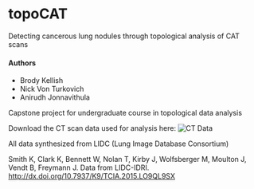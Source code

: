 # topoCAT
Detecting cancerous lung nodules through topological analysis of CAT scans 

#### Authors
- Brody Kellish
- Nick Von Turkovich
- Anirudh Jonnavithula

Capstone project for undergraduate course in topological data analysis

Download the CT scan data used for analysis here: ![CT Data](https://drive.google.com/file/d/0B9TyDaysAIcKTVFRbTJDQnZYV0U/view?usp=sharing)


All data synthesized from LIDC (Lung Image Database Consortium)

Smith K, Clark K, Bennett W, Nolan T, Kirby J, Wolfsberger M, Moulton J, Vendt B, Freymann J.  Data from LIDC-IDRI.  http://dx.doi.org/10.7937/K9/TCIA.2015.LO9QL9SX
